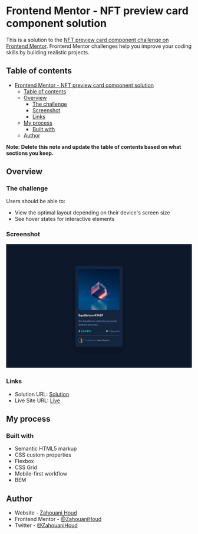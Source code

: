 # Frontend Mentor - NFT preview card component solution

This is a solution to the [NFT preview card component challenge on Frontend Mentor](https://www.frontendmentor.io/challenges/nft-preview-card-component-SbdUL_w0U). Frontend Mentor challenges help you improve your coding skills by building realistic projects. 

## Table of contents

- [Frontend Mentor - NFT preview card component solution](#frontend-mentor---nft-preview-card-component-solution)
  - [Table of contents](#table-of-contents)
  - [Overview](#overview)
    - [The challenge](#the-challenge)
    - [Screenshot](#screenshot)
    - [Links](#links)
  - [My process](#my-process)
    - [Built with](#built-with)
  - [Author](#author)

**Note: Delete this note and update the table of contents based on what sections you keep.**

## Overview

### The challenge

Users should be able to:

- View the optimal layout depending on their device's screen size
- See hover states for interactive elements

### Screenshot

![](./screenshot.png)

### Links

- Solution URL: [Solution](https://github.com/ZahouaniHoud/nft-preview-card-component)
- Live Site URL: [Live](https://nft-preview-card-zahouani.netlify.app/)

## My process

### Built with

- Semantic HTML5 markup
- CSS custom properties
- Flexbox
- CSS Grid
- Mobile-first workflow
- BEM

## Author

- Website - [Zahouani Houd](https://github.com/ZahouaniHoud)
- Frontend Mentor - [@ZahouaniHoud](https://www.frontendmentor.io/profile/ZahouaniHoud)
- Twitter - [@ZahouaniHoud](https://www.twitter.com/ZahouaniHoud)
